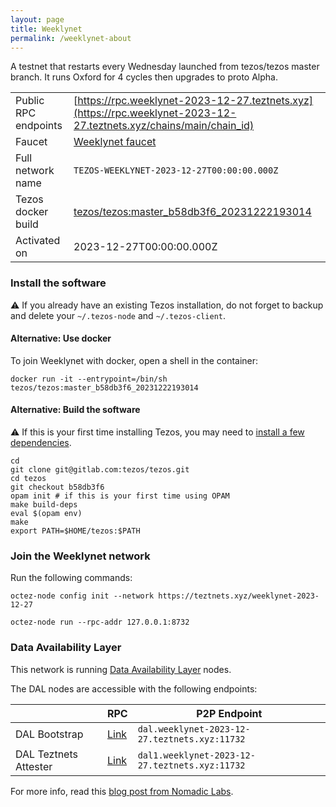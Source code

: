 ```yaml
---
layout: page
title: Weeklynet
permalink: /weeklynet-about
---
```


A testnet that restarts every Wednesday launched from tezos/tezos master branch. It runs Oxford for 4 cycles then upgrades to proto Alpha.

| | |
|-------|---------------------|
| Public RPC endpoints | [https://rpc.weeklynet-2023-12-27.teztnets.xyz](https://rpc.weeklynet-2023-12-27.teztnets.xyz/chains/main/chain_id)<br/> |
| Faucet | [Weeklynet faucet](https://faucet.weeklynet-2023-12-27.teztnets.xyz) |
| Full network name | `TEZOS-WEEKLYNET-2023-12-27T00:00:00.000Z` |
| Tezos docker build | [tezos/tezos:master_b58db3f6_20231222193014](https://hub.docker.com/r/tezos/tezos/tags?page=1&ordering=last_updated&name=master_b58db3f6_20231222193014) |
| Activated on | 2023-12-27T00:00:00.000Z |





### Install the software

⚠️  If you already have an existing Tezos installation, do not forget to backup and delete your `~/.tezos-node` and `~/.tezos-client`.



#### Alternative: Use docker

To join Weeklynet with docker, open a shell in the container:

```
docker run -it --entrypoint=/bin/sh tezos/tezos:master_b58db3f6_20231222193014
```

#### Alternative: Build the software

⚠️  If this is your first time installing Tezos, you may need to [install a few dependencies](https://tezos.gitlab.io/introduction/howtoget.html#setting-up-the-development-environment-from-scratch).

```
cd
git clone git@gitlab.com:tezos/tezos.git
cd tezos
git checkout b58db3f6
opam init # if this is your first time using OPAM
make build-deps
eval $(opam env)
make
export PATH=$HOME/tezos:$PATH
```

### Join the Weeklynet network

Run the following commands:

```
octez-node config init --network https://teztnets.xyz/weeklynet-2023-12-27

octez-node run --rpc-addr 127.0.0.1:8732
```




### Data Availability Layer

This network is running [Data Availability Layer](https://tezos.gitlab.io/shell/dal.html) nodes.


The DAL nodes are accessible with the following endpoints:

| | RPC | P2P Endpoint |
|------------|---------|--------------|
| DAL Bootstrap | [Link](https://dal-bootstrap-rpc.weeklynet-2023-12-27.teztnets.xyz) | `dal.weeklynet-2023-12-27.teztnets.xyz:11732` |
| DAL Teztnets Attester | [Link](https://dal-attester-rpc.weeklynet-2023-12-27.teztnets.xyz) | `dal1.weeklynet-2023-12-27.teztnets.xyz:11732` |


For more info, read this [blog post from Nomadic Labs](https://research-development.nomadic-labs.com/data-availability-layer-tezos.html).




